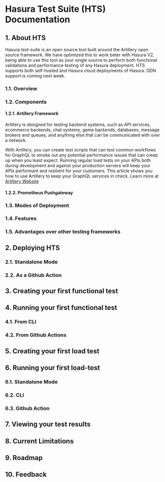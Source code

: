 # Hasura Test Suite (HTS) Documentation

## 1. About HTS

Hasura test-suite is an open source tool built around the Artillery open source framework. We have optimized this to work beter with Hasura V2, being able to use this tool as your single source to perform both functional validations and performance testing of any Hasura deployment. HTS supports both self-hosted and Hasura cloud deployments of Hasura. DDN support is coming next week.

### 1.1. Overview

### 1.2. Components

#### 1.2.1. Artillery Framework
Artillery is designed for testing backend systems, such as API services, ecommerce backends, chat systems, game backends, databases, message brokers and queues, and anything else that can be communicated with over a network.

With Artillery, you can create test scripts that can test common workflows for GraphQL to smoke out any potential performance issues that can creep up when you least expect. Running regular load tests on your APIs both during development and against your production servers will keep your APIs performant and resilient for your customers. This article shows you how to use Artillery to keep your GraphQL services in check. Learn more at [Artillery Website](https://www.artillery.io/docs)

#### 1.2.2. Prometheus Pushgateway

### 1.3. Modes of Deployment

### 1.4. Features

### 1.5. Advantages over other testing frameworks

## 2. Deploying HTS

### 2.1. Standalone Mode

### 2.2. As a Github Action

## 3. Creating your first functional test

## 4. Running your first functional test

### 4.1. From CLI

### 4.2. From Github Actions

## 5. Creating your first load test

## 6. Running your first load-test

### 6.1. Standalone Mode

### 6.2. CLI

### 6.3. Github Action

## 7. Viewing your test results

## 8. Current Limitations

## 9. Roadmap

## 10. Feedback
